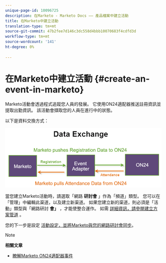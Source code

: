 ```yaml
---
unique-page-id: 10096725
description: 在Marketo - Marketo Docs —— 產品檔案中建立活動
title: 在Marketo中建立活動
translation-type: tm+mt
source-git-commit: 47b2fee7d146c3dc558d4bbb10070683f4cdfd3d
workflow-type: tm+mt
source-wordcount: '141'
ht-degree: 0%

---
```



# 在Marketo中建立活動 {#create-an-event-in-marketo}

Marketo活動會透過程式追蹤您人員的發展。 它使用ON24適配器推送註冊資訊並提取出勤資訊。 該活動會擷取您的人員在進行中的狀態。

以下是資料交換方式：

![](assets/image2015-12-16-13-33-56.png)

當您建立Marketo活動時，請選取「網路 **研討會** 」作為「頻道」類型。 您可以在「管理」中編輯此渠道，以及建立新渠道。 如果您建立新的渠道，則必須是「活動」類型與「網路研討 **會」** ，才能使整合運作。 如需 [詳細資訊，請參閱建立方案管道](../../../../../product-docs/administration/tags/create-a-program-channel.md) 。

您的下一步是設定 [活動設定，並將Marketo與您的網路研討會同步](https://docs.marketo.com/x/IRCa)。

>[!NOTE]
>
>**相關文章**
>
>* [瞭解Marketo ON24適配器事件](understanding-marketo-on24-adapter-events.md)

>



